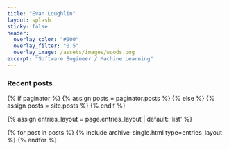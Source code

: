 ```yaml
---
title: "Evan Loughlin"
layout: splash
sticky: false
header:
  overlay_color: "#000"
  overlay_filter: "0.5"
  overlay_image: /assets/images/woods.png
excerpt: "Software Engineer / Machine Learning"  
---
```


<link rel="stylesheet" href="https://unpkg.com/octicons@4.4.0/build/font/octicons.css">
<!-- <link rel="stylesheet" href="https://unpkg.com/github-activity-feed@latest/dist/github-activity.min.css"> -->

<!-- <script type="text/javascript" src="https://unpkg.com/mustache@4.2.0/mustache.min.js"></script> -->
<!-- <script type="text/javascript" src="https://unpkg.com/github-activity-feed@latest/dist/github-activity.min.js"></script> -->

<!-- <center>
  <img src="/assets/images/qf.png" style="max-width: 180px; border-radius: 50%;" alt="Evan Loughlin"> 
  <div class="half-line"><br></div>
</center> -->

<h3 class="archive__subtitle">Recent posts</h3>
{% if paginator %}
  {% assign posts = paginator.posts %}
{% else %}
  {% assign posts = site.posts %}
{% endif %}

{% assign entries_layout = page.entries_layout | default: 'list' %}
<div class="entries-{{ entries_layout }}">
  {% for post in posts %}
    {% include archive-single.html type=entries_layout %}
  {% endfor %}
</div>

<!-- <div id="feed"></div>

<script type="text/javascript">
GitHubActivity.feed({
  username: "fortierq",
  //repository: "your-repo", // optional
  selector: "#feed",
  limit: 5,
});
</script> -->
